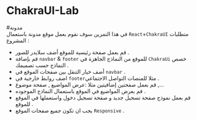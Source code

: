 # ChakraUI-Lab

#مدونة  
في هذا التمرين سوف نقوم بعمل موقع مدونة  باستعمال `React`+`ChakraUI` متطلبات المشروع :
* قم بعمل صفحة رئيسية للموقع أضف سلايدر للصور  .
* قم بإضافة `navbar` & `footer` للموقع من النماذج الجاهزة في `ChakraUi` خصص النماذج حسب تصميمك .
* أضف خيار التنقل بين صفحات الموقع في  `navbar`  .
* اضف روابط خارجية في `footer`مثلا للمنصات التواصل الاجتماعي  .
* قم بعمل صفحتين إضافيتين مثلا :عرض المواضيع  , صفحة موضوع  ,...
* قم بعرض المواضيع في الموقع باستعمال النماذج الموجوده .
* قم بعمل نموذج صفحة تسجيل جديد و صفحة تسجيل دخول واستعملها في الموقع للموقع  .
* يجب ان تكون جميع صفحات الموقع `Responsive` .
 

